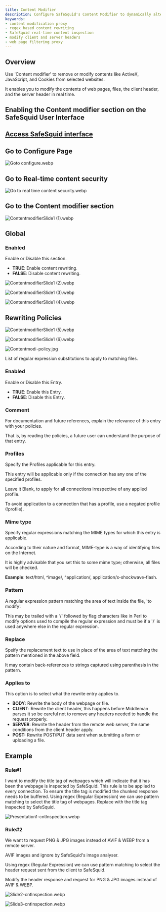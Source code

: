 ```yaml
---
title: Content Modifier  
description: Configure SafeSquid's Content Modifier to dynamically alter HTML, headers, and data in real-time. Remove or replace JavaScript, ActiveX, cookies, and modify content types to improve security and enforce custom web policies.  
keywords:  
- content modification proxy  
- regex based content rewriting  
- SafeSquid real-time content inspection  
- modify client and server headers  
- web page filtering proxy  
---
```


## Overview
Use 'Content modifier' to remove or modify contents like ActiveX, JavaScript, and Cookies from selected websites.

It enables you to modify the contents of web pages, files, the client header, and the server header in real time.

## Enabling the Content modifier section on the SafeSquid User Interface
## [Access SafeSquid interface](/docs/08-SafeSquid%20Interface/Accessing%20the%20SafeSquid%20Interface.md)
## Go to Configure Page
![Goto configure.webp](/img/Configure/Real_Time_Content_Activity/Content_modifier/image1.webp)

## Go to Real-time content security
![Go to real time content security.webp](/img/Configure/Real_Time_Content_Activity/Content_modifier/image2.webp)

## Go to the Content modifier section
![ContentmodifierSlide1 (1).webp](/img/Configure/Real_Time_Content_Activity/Content_modifier/image3.webp)

## Global
### Enabled
Enable or Disable this section.
-   **TRUE**: Enable content rewriting.
-   **FALSE**: Disable content rewriting.

![ContentmodifierSlide1 (2).webp](/img/Configure/Real_Time_Content_Activity/Content_modifier/image4.webp)

![ContentmodifierSlide1 (3).webp](/img/Configure/Real_Time_Content_Activity/Content_modifier/image5.webp)

![ContentmodifierSlide1 (4).webp](/img/Configure/Real_Time_Content_Activity/Content_modifier/image6.webp)

## Rewriting Policies
![ContentmodifierSlide1 (5).webp](/img/Configure/Real_Time_Content_Activity/Content_modifier/image7.webp)

![ContentmodifierSlide1 (6).webp](/img/Configure/Real_Time_Content_Activity/Content_modifier/image8.webp)

![Contentmodi-policy.jpg](/img/Configure/Real_Time_Content_Activity/Content_modifier/image9.webp)

List of regular expression substitutions to apply to matching files.

### Enabled
Enable or Disable this Entry.
-   **TRUE**: Enable this Entry.
-   **FALSE**: Disable this Entry.

### Comment
For documentation and future references, explain the relevance of this entry with your policies.

That is, by reading the policies, a future user can understand the purpose of that entry.

### Profiles
Specify the Profiles applicable for this entry.

This entry will be applicable only if the connection has any one of the specified profiles.

Leave it Blank, to apply for all connections irrespective of any applied profile.

To avoid application to a connection that has a profile, use a negated profile (!profile).

### Mime type
Specify regular expressions matching the MIME types for which this entry is applicable.

According to their nature and format, MIME-type is a way of identifying files on the Internet.

It is highly advisable that you set this to some mime type; otherwise, all files will be checked.

**Example**: text/html, ^image/, ^application/, application/x-shockwave-flash.

### Pattern
A regular expression pattern matching the area of text inside the file, 'to modify'.

This may be trailed with a '/' followed by flag characters like in Perl to modify options used to compile the regular expression and must be if a '/' is used anywhere else in the regular expression.

### Replace

Speify the replacement text to use in place of the area of text matching the pattern mentioned in the above field.

It may contain back-references to strings captured using parenthesis in the pattern.

### Applies to
This option is to select what the rewrite entry applies to.

-   **BODY**: Rewrite the body of the webpage or file.
-   **CLIENT**: Rewrite the client header, this happens before Middleman parses it so be careful not to remove any headers needed to handle the request properly.
-   **SERVER**: Rewrite the header from the remote web server, the same conditions from the client header apply.
-   **POST:** Rewrite POST/PUT data sent when submitting a form or uploading a file.

## Example
### Rule#1
I want to modify the title tag of webpages which will indicate that it has been the webpage is inspected by SafeSquid. This rule is to be applied to every connection. To ensure the title tag is modified the chunked response needs to be buffered. Using regex (Regular Expression) we can use pattern matching to select the title tag of webpages. Replace with the title tag Inspected by SafeSquid.

![Presentation1-cntInspection.webp](/img/Configure/Real_Time_Content_Activity/Content_modifier/image10.webp)

### Rule#2
We want to request PNG & JPG images instead of AVIF & WEBP from a remote server.

AVIF images and ignore by SafeSquid's image analyser.

Using regex (Regular Expression) we can use pattern matching to select the header request sent from the client to SafeSquid.

Modify the header response and request for PNG & JPG images instead of AVIF & WEBP.

![Slide2-cntInspection.webp](/img/Configure/Real_Time_Content_Activity/Content_modifier/image11.webp)

![Slide3-cntInspection.webp](/img/Configure/Real_Time_Content_Activity/Content_modifier/image12.webp)